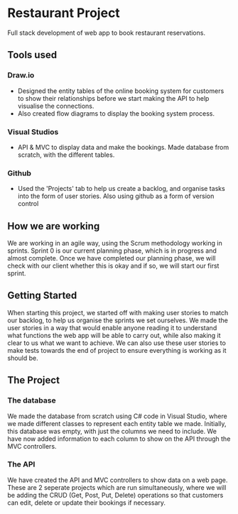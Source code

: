 # **Restaurant Project**
Full stack development of web app to book restaurant reservations.

## Tools used
### Draw.io
- Designed the entity tables of the online booking system for customers to show their relationships before we start making the API to help visualise the connections.
- Also created flow diagrams to display the booking system process.
                   
### Visual Studios
- API & MVC to display data and make the bookings. Made database from scratch, with the different tables.

### Github
- Used the 'Projects' tab to help us create a backlog, and organise tasks into the form of user stories. Also using github as a form of version control

## How we are working
We are working in an agile way, using the Scrum methodology working in sprints. Sprint 0 is our current planning phase, which is in progress and almost complete. Once we have completed our planning phase, we will check with our client whether this is okay and if so, we will start our first sprint.

## Getting Started
When starting this project, we started off with making user stories to match our backlog, to help us organise the sprints we set ourselves. We made the user stories in a way that would enable anyone reading it to understand what functions the web app will be able to carry out, while also making it clear to us what we want to achieve. We can also use these user stories to make tests towards the end of project to ensure everything is working as it should be.

## The Project
### The database
We made the database from scratch using C# code in Visual Studio, where we made different classes to represent each entity table we made. Initially, this database was empty, with just the columns we need to include. We have now added information to each column to show on the API through the MVC controllers.
### The API
We have created the API and MVC controllers to show data on a web page. These are 2 seperate projects which are run simultaneously, where we will be adding the CRUD (Get, Post, Put, Delete) operations so that customers can edit, delete or update their bookings if necessary.


